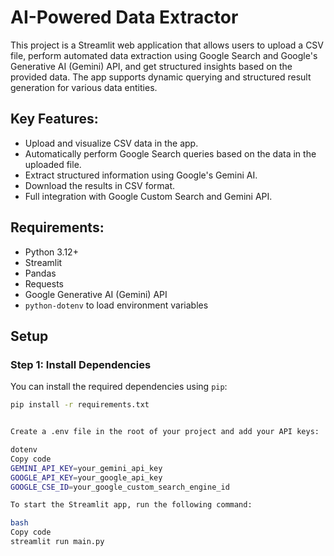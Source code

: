 # AI-Powered Data Extractor

This project is a Streamlit web application that allows users to upload a CSV file, perform automated data extraction using Google Search and Google's Generative AI (Gemini) API, and get structured insights based on the provided data. The app supports dynamic querying and structured result generation for various data entities.

## Key Features:
- Upload and visualize CSV data in the app.
- Automatically perform Google Search queries based on the data in the uploaded file.
- Extract structured information using Google's Gemini AI.
- Download the results in CSV format.
- Full integration with Google Custom Search and Gemini API.

## Requirements:

- Python 3.12+
- Streamlit
- Pandas
- Requests
- Google Generative AI (Gemini) API
- `python-dotenv` to load environment variables

## Setup

### Step 1: Install Dependencies

You can install the required dependencies using `pip`:

```bash
pip install -r requirements.txt


Create a .env file in the root of your project and add your API keys:

dotenv
Copy code
GEMINI_API_KEY=your_gemini_api_key
GOOGLE_API_KEY=your_google_api_key
GOOGLE_CSE_ID=your_google_custom_search_engine_id

To start the Streamlit app, run the following command:

bash
Copy code
streamlit run main.py